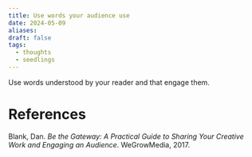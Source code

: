 ```yaml
---
title: Use words your audience use
date: 2024-05-09
aliases: 
draft: false
tags:
  - thoughts
  - seedlings
---
```

Use words understood by your reader and that engage them.

# References

Blank, Dan. _Be the Gateway: A Practical Guide to Sharing Your Creative Work and Engaging an Audience_. WeGrowMedia, 2017.